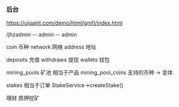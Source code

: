 ### 后台
https://uigaint.com/demo/html/gmfi/index.html

/jhzadmin -- admin -- admin

coin 币种
network 网络
address 地址

deposits 充值
withdraws 提现
wallets 钱包

mining_pools 矿池  相当于产品
mining_pool_coins 支持的币种 -> 变体

stakes 相当于订单 StakeService->createStake()

理财
质押挖矿